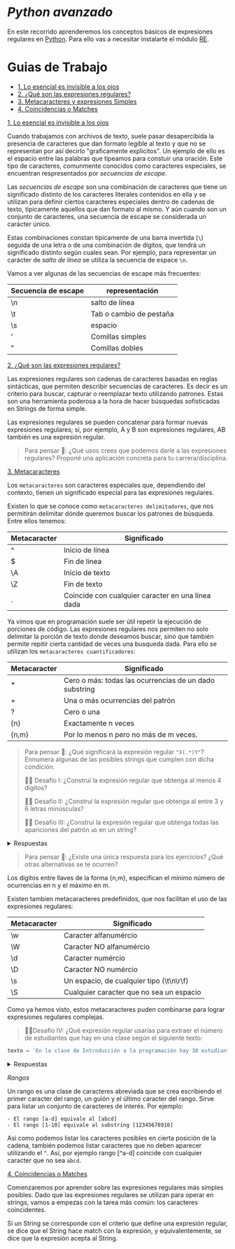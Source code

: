 # *Python avanzado*
En este recorrido aprenderemos los conceptos básicos de expresiones regulares en [Python](https://www.python.org.ar/). Para ello vas a necesitar instalarte el módulo [RE](https://pypi.org/project/regex/).


# Guias de Trabajo
* [1. Lo esencial es invisible a los ojos](#1-Escape-characters)
* [2. ¿Qué son las expresiones regulares?](#2-ER)
* [3. Metacaracteres y expresiones Simples](#3-Metacaracteres)
* [4. Coincidencias o Matches](#4-matches)

[1. Lo esencial es invisible a los ojos](#1-Escape-characters)

Cuando trabajamos con archivos de texto, suele pasar desapercibida la presencia de caracteres que dan formato legible al texto y que no se representan por así decirlo "graficamente explicitos". Un ejemplo de ello es el espacio entre las palabras que tipeamos para constuir una oración. Este tipo de caracteres, comunmente conocidos como caracteres especiales, se encuentran respresentados por _secuencias de escape_. 

Las _secuencias de escape_ son una combinación de caracteres que tiene un significado distinto de los caracteres literales contenidos en ella y se utilizan para definir ciertos caracteres especiales dentro de cadenas de texto, tipicamente aquellos que dan formato al mismo. Y aún cuando son un conjunto de caracteres, una secuencia de escape se considerada un carácter único.

Estas combinaciones constan tipicamente de una barra invertida (`\`) seguida de una letra o de una combinación de dígitos, que tendrá un significado distinto según cuales sean. Por ejemplo, para representar un carácter de _salto de línea_ se utiliza la secuencia de espace `\n`.

Vamos a ver algunas de las secuencias de escape más frecuentes:

| Secuencia de escape| representación | 
|-------------	|----------	|
| \n | salto de línea | 
| \t | Tab o cambio de pestaña |
| \s | espacio |
| \' | Comillas simples |
| \" | Comillas dobles |   



[2. ¿Qué son las expresiones regulares?](#2-ER)

Las expresiones regulares son cadenas de caracteres basadas en reglas sintácticas, que permiten describir secuencias de caracteres. Es decir es un criterio para buscar, capturar o reemplazar texto utilizando patrones. Estas son una herramienta poderosa a la hora de hacer búsquedas sofisticadas en Strings de forma simple.


Las expresiones regulares se pueden concatenar para formar nuevas expresiones regulares; si, por ejemplo, A y B son expresiones regulares, AB también es una expresión regular.


> Para pensar 🤔: ¿Qué usos crees que podemos darle a las expresiones regulares? Proponé una aplicación concreta para tu carrera/disciplina.
>

[3. Metacaracteres](#3-Metacaracteres)

Los `metacaracteres` son caracteres especiales que, dependiendo del contexto, tienen un significado especial para las expresiones regulares. 

Existen lo que se conoce como `metacaracteres delimitadores`, que nos permitirán delimitar dónde queremos buscar los patrones de búsqueda. Entre ellos tenemos:


| Metacaracter| Significado | 
|-------------	|----------	|
| ^	| Inicio de línea | 
| $ | Fin de linea |
| \A | Inicio de texto |
| \Z | Fin de texto |
| . | Coincide con cualquier caracter en una línea dada | 


Ya vimos que en programación suele ser útil repetir la ejecución de porciones de código. Las expresiones regulares nos permiten no solo delimitar la porción de texto donde deseamos buscar, sino que también permite repitir cierta cantidad de veces una busqueda dada. Para ello se utilizan los `metacaracteres cuantificadores`:


| Metacaracter| Significado | 
|-------------	|----------	|
|  *	| Cero o más: todas las ocurrencias de un dado substring |	
|  +	| Una o más ocurrencias del patrón|	
|? | Cero o una|
|{n} | Exactamente n veces|
|{n,m} | Por lo menos n pero no más de m veces.|


>
> Para pensar 🤔: ¿Qué significará la expresión regular `"X(.*)Y"`? Ennumera algunas de las posibles strings que cumplen con dicha condición.
>
>
> 🧗‍♀️ Desafío I: ¿Construí la expresión regular que obtenga al menos 4 dígitos?
>
> 🧗‍♀️ Desafío II: ¿Construí la expresión regular que obtenga al entre 3 y 6 letras minúsculas?
>
> 🧗‍♀️ Desafío III: ¿Construí la expresión regular que obtenga todas las apariciones del patrón `ab` en un string?
>

<details>
  <summary>Respuestas</summary>

```bash
Desafio I: \d{4,}

Desafio II: [a-z]{3,6}

Desafio III: ab*

```
</details>

> Para pensar 🤔: ¿Existe una única respuesta para los ejercicios? ¿Qué otras alternativas se te ocurren?

Los dígitos entre llaves de la forma {n,m}, especifican el mínimo número de ocurrencias en n y el máximo en m.

Existen tambien metacaracteres predefinidos, que nos facilitan el uso de las expresiones regulares:

| Metacaracter| Significado | 
|-------------	|----------	|
|  \w	| Caracter alfanumércio|
|  \W	| Caracter NO alfanumércio|	
|  \d	| Caracter numércio|	
|  \D	| Caracter NO numércio|	
|  \s	| Un espacio, de cualquier tipo (\t\n\r\f)|	
|  \S	| Cualquier caracter que no sea un espacio|	


Como ya hemos visto, estos metacaracteres puden combinarse para lograr expresiones regulares complejas. 

>
> 🧗‍♀️Desafio IV: ¿Qué expresión regular usarías para extraer el número de estudiantes que hay en una clase según el siguiente texto:
>
```python
texto = 'En la clase de Introducción a la programación hay 30 estudiantes' 
```
>

<details>
  <summary>Respuestas</summary>

```bash
Desafío IV: /d+
```
</details>

*Rangos*

Un rango es una clase de caracteres abreviada que se crea escribiendo el primer caracter del rango, un guión y el último caracter del rango. Sirve para listar un conjunto de caracteres de interés. Por ejemplo:

    - El rango [a-d] equivale al [abcd]
    - El rango [1-10] equivale al substring [12345678910]

Así como podemos listar los caracteres posibles en cierta posición de la cadena, también podemos listar caracteres que no deben aparecer utilizando el `^`. Así, por ejemplo rango [^a-d] coincide con cualquier caracter que no sea `abcd`.


[4. Coincidencias o Matches](#4-matches)


Comenzaremos por aprender sobre las expresiones regulares más simples posibles. Dado que las expresiones regulares se utilizan para operar en strings, vamos a empezas con la tarea más común: los caracteres coincidentes. 

Si un String se corresponde con el criterio que define una expresión regular, se dice que el String hace match con la expresión, y equivalentemente, se dice que la expresión acepta al String.